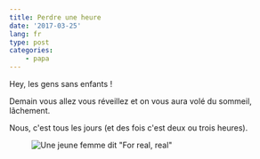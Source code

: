 ```yaml
---
title: Perdre une heure
date: '2017-03-25'
lang: fr
type: post
categories:
    - papa
---
```


Hey, les gens sans enfants ! 

Demain vous allez vous réveillez et on vous aura volé du sommeil, lâchement.

Nous, c'est tous les jours (et des fois c'est deux ou trois heures).

<figure>
  <img src="{{ page.url }}for_real.gif" alt="Une jeune femme dit &quot;For real, real&quot;"/>
</figure>